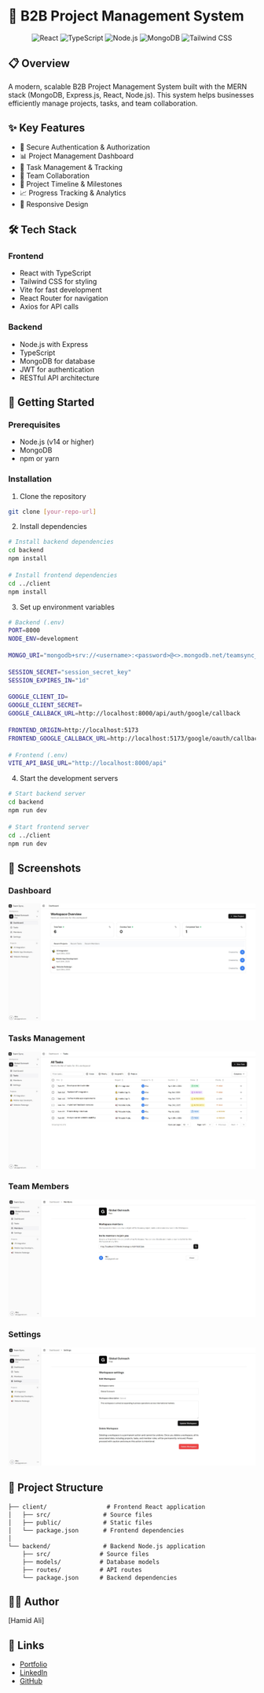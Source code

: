 # 🚀 B2B Project Management System

<div align="center">
  <img src="https://img.shields.io/badge/React-20232A?style=for-the-badge&logo=react&logoColor=61DAFB" alt="React" />
  <img src="https://img.shields.io/badge/TypeScript-007ACC?style=for-the-badge&logo=typescript&logoColor=white" alt="TypeScript" />
  <img src="https://img.shields.io/badge/Node.js-43853D?style=for-the-badge&logo=node.js&logoColor=white" alt="Node.js" />
  <img src="https://img.shields.io/badge/MongoDB-4EA94B?style=for-the-badge&logo=mongodb&logoColor=white" alt="MongoDB" />
  <img src="https://img.shields.io/badge/Tailwind_CSS-38B2AC?style=for-the-badge&logo=tailwind-css&logoColor=white" alt="Tailwind CSS" />
</div>

## 📋 Overview

A modern, scalable B2B Project Management System built with the MERN stack (MongoDB, Express.js, React, Node.js). This system helps businesses efficiently manage projects, tasks, and team collaboration.

## ✨ Key Features

- 🔐 Secure Authentication & Authorization
- 📊 Project Management Dashboard
- 📝 Task Management & Tracking
- 👥 Team Collaboration
- 📅 Project Timeline & Milestones
- 📈 Progress Tracking & Analytics
- 📱 Responsive Design

## 🛠️ Tech Stack

### Frontend
- React with TypeScript
- Tailwind CSS for styling
- Vite for fast development
- React Router for navigation
- Axios for API calls

### Backend
- Node.js with Express
- TypeScript
- MongoDB for database
- JWT for authentication
- RESTful API architecture

## 🚀 Getting Started

### Prerequisites
- Node.js (v14 or higher)
- MongoDB
- npm or yarn

### Installation

1. Clone the repository
```bash
git clone [your-repo-url]
```

2. Install dependencies
```bash
# Install backend dependencies
cd backend
npm install

# Install frontend dependencies
cd ../client
npm install
```

3. Set up environment variables
```bash
# Backend (.env)
PORT=8000
NODE_ENV=development

MONGO_URI="mongodb+srv://<username>:<password>@<>.mongodb.net/teamsync_db"

SESSION_SECRET="session_secret_key"
SESSION_EXPIRES_IN="1d"

GOOGLE_CLIENT_ID=
GOOGLE_CLIENT_SECRET=
GOOGLE_CALLBACK_URL=http://localhost:8000/api/auth/google/callback

FRONTEND_ORIGIN=http://localhost:5173
FRONTEND_GOOGLE_CALLBACK_URL=http://localhost:5173/google/oauth/callback

# Frontend (.env)
VITE_API_BASE_URL="http://localhost:8000/api"
```

4. Start the development servers
```bash
# Start backend server
cd backend
npm run dev

# Start frontend server
cd ../client
npm run dev
```

## 📸 Screenshots

### Dashboard
![Dashboard](./client/public/project-info/one.jpg)

### Tasks Management
![Tasks](./client/public/project-info/two.jpg)

### Team Members
![Members](./client/public/project-info/three.jpg)

### Settings
![Settings](./client/public/project-info/four.jpg)

## 🔧 Project Structure

```
├── client/                 # Frontend React application
│   ├── src/               # Source files
│   ├── public/            # Static files
│   └── package.json       # Frontend dependencies
│
└── backend/               # Backend Node.js application
    ├── src/              # Source files
    ├── models/           # Database models
    ├── routes/           # API routes
    └── package.json      # Backend dependencies
```


## 👨‍💻 Author

[Hamid Ali]

## 🔗 Links

- [Portfolio](your-portfolio-url)
- [LinkedIn](your-linkedin-url)
- [GitHub](https://github.com/HamidAli-Dev) 